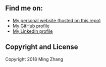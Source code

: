 ## Find me on:
* [My personal website (hosted on this repo)](http://www.mingzhang.me)
* [My GitHub profile](https://github.com/ming-zhang)
* [My LinkedIn profile](http://www.linkedin.com/in/mingzhang2019)


## Copyright and License

Copyright 2018 Ming Zhang